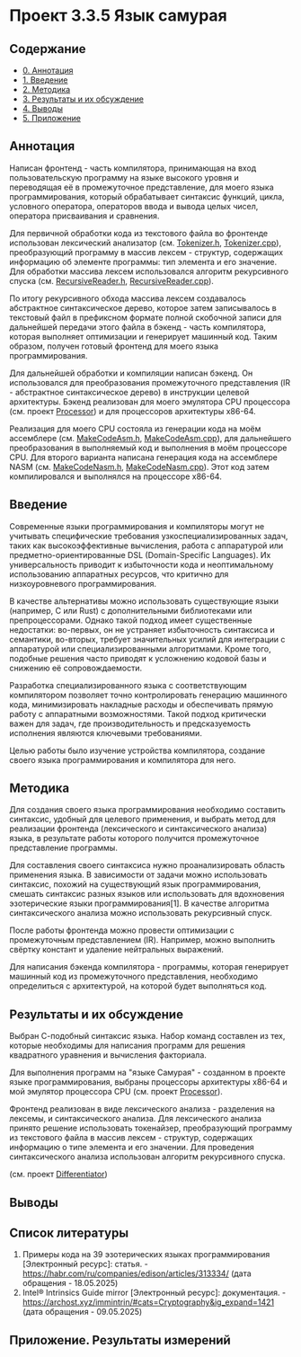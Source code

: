 # Проект 3.3.5 Язык самурая

## Содержание
- [0. Аннотация](#аннотация)
- [1. Введение](#введение)
- [2. Методика](#методика)
- [3. Результаты и их обсуждение](#результаты-и-их-обсуждение)
- [4. Выводы](#выводы)
- [5. Приложение](#приложение)

## Аннотация

Написан фронтенд - часть компилятора, принимающая на вход пользовательскую программу на языке высокого уровня и переводящая её в промежуточное представление, для моего языка программирования, который обрабатывает синтаксис функций, цикла, условного оператора, операторов ввода и вывода целых чисел, оператора присваивания и сравнения.

Для первичной обработки кода из текстового файла во фронтенде использован лексический анализатор (см. [Tokenizer.h](/frontend/hdr/Tokenizer.h), [Tokenizer.cpp](/frontend/src/Tokenizer.cpp)), преобразующий программу в массив лексем - структур, содержащих информацию об элементе программы: тип элемента и его значение. Для обработки массива лексем использовался алгоритм рекурсивного спуска (см. [RecursiveReader.h](/frontend/hdr/RecursiveReader.h), [RecursiveReader.cpp](/frontend/src/RecursiveReader.cpp)). 

По итогу рекурсивного обхода массива лексем создавалось абстрактное синтаксическое дерево, которое затем записывалось в текстовый файл в префиксном формате полной скобочной записи для дальнейшей передачи этого файла в бэкенд - часть компилятора, которая выполняет оптимизации и генерирует машинный код. Таким образом, получен готовый фронтенд для моего языка программирования.

Для дальнейшей обработки и компиляции написан бэкенд. Он использовался для преобразования промежуточного представления (IR - абстрактное синтаксическое дерево) в инструкции целевой архитектуры. Бэкенд реализован для моего эмулятора CPU процессора (см. проект [Processor](https://github.com/RTCupid/Proccessor)) и для процессоров архитектуры x86-64. 

Реализация для моего CPU состояла из генерации кода на моём ассемблере (см. [MakeCodeAsm.h](/backend/hdr/MakeCodeAsm.h), [MakeCodeAsm.cpp](/backend/MakeCodeAsm.cpp)), для дальнейшего преобразования в выполняемый код и выполнения в моём процессоре CPU. Для второго варианта написана генерация кода на ассемблере NASM (см. [MakeCodeNasm.h](/x86_64_backend/hdr/MakeCodeNasm.h), [MakeCodeNasm.cpp](/x86_64_backend/MakeCodeNasm.cpp)). Этот код затем компилировался и выполнялся на процессоре x86-64. 

## Введение

Современные языки программирования и компиляторы могут не учитывать специфические требования узкоспециализированных задач, таких как высокоэффективные вычисления, работа с аппаратурой или предметно-ориентированные DSL (Domain-Specific Languages). Их универсальность приводит к избыточности кода и неоптимальному использованию аппаратных ресурсов, что критично для низкоуровневого программирования.

В качестве альтернативы можно использовать существующие языки (например, C или Rust) с дополнительными библиотеками или препроцессорами. Однако такой подход имеет существенные недостатки: во-первых, он не устраняет избыточность синтаксиса и семантики, во-вторых, требует значительных усилий для интеграции с аппаратурой или специализированными алгоритмами. Кроме того, подобные решения часто приводят к усложнению кодовой базы и снижению её сопровождаемости.

Разработка специализированного языка с соответствующим компилятором позволяет точно контролировать генерацию машинного кода, минимизировать накладные расходы и обеспечивать прямую работу с аппаратными возможностями. Такой подход критически важен для задач, где производительность и предсказуемость исполнения являются ключевыми требованиями.

Целью работы было изучение устройства компилятора, создание своего языка программирования и компилятора для него.

## Методика

Для создания своего языка программирования необходимо составить синтаксис, удобный для целевого применения, и выбрать метод для реализации фронтенда (лексического и синтаксического анализа) языка, в результате работы которого получится промежуточное представление программы. 

Для составления своего синтаксиса нужно проанализировать область применения языка. В зависимости от задачи можно использовать синтаксис, похожий на существующий язык программирования, смешать синтаксис разных языков или использовать для вдохновения эзотерические языки программирования[1]. В качестве алгоритма синтаксического анализа можно использовать рекурсивный спуск.

После работы фронтенда можно провести оптимизации с промежуточным представлением (IR). Например, можно выполнить свёртку констант и удаление нейтральных выражений.

Для написания бэкенда компилятора - программы, которая генерирует машинный код из промежуточного представления, необходимо определиться с архитектурой, на которой будет выполняться код.

## Результаты и их обсуждение

Выбран С-подобный синтаксис языка. Набор команд составлен из тех, которые необходимы для написания программ для решения квадратного уравнения и вычисления факториала.

Для выполнения программ на "языке Самурая" - созданном в проекте языке программирования, выбраны процессоры архитектуры x86-64 и мой эмулятор процессора CPU (см. проект [Processor](https://github.com/RTCupid/Proccessor)).

Фронтенд реализован в виде лексического анализа - разделения на лексемы, и синтаксического анализа. Для лексического анализа принято решение использовать токенайзер, преобразующий программу из текстового файла в массив лексем - структур, содержащих информацию о типе элемента и его значении. Для проведения синтаксического анализа использован алгоритм рекурсивного спуска.
 
(см. проект [Differentiator](https://github.com/RTCupid/Differentiator))

## Выводы

## Список литературы

1.  Примеры кода на 39 эзотерических языках программирования [Электронный ресурс]: статья. - https://habr.com/ru/companies/edison/articles/313334/ (дата обращения - 18.05.2025)
2.  Intel® Intrinsics Guide mirror [Электронный ресурс]: документация. - https://archost.xyz/immintrin/#cats=Cryptography&ig_expand=1421 (дата обращения - 09.05.2025)

## Приложение. Результаты измерений 


